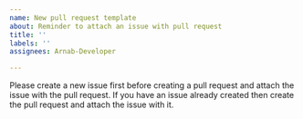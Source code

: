 ```yaml
---
name: New pull request template
about: Reminder to attach an issue with pull request
title: ''
labels: ''
assignees: Arnab-Developer

---
```


Please create a new issue first before creating a pull request and attach the 
issue with the pull request. If you have an issue already created then create 
the pull request and attach the issue with it.
